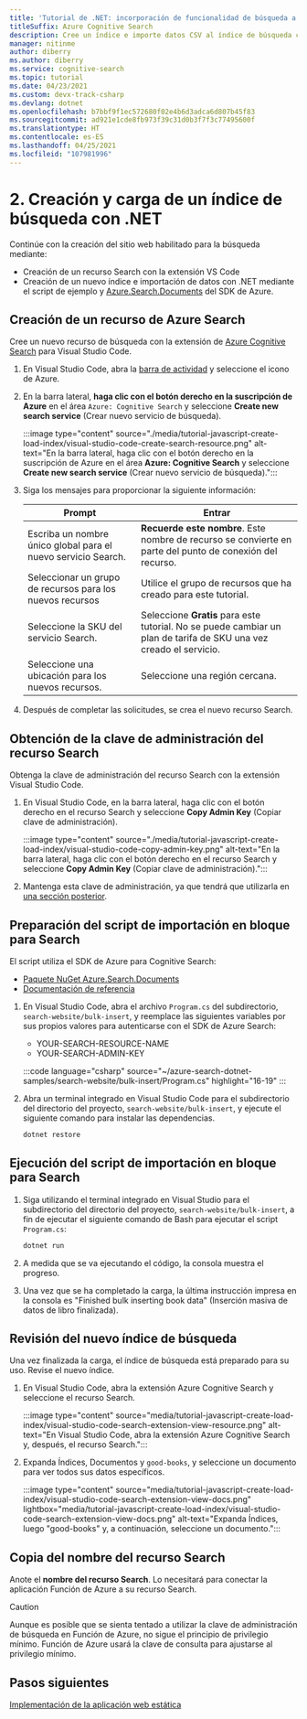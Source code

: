 ```yaml
---
title: 'Tutorial de .NET: incorporación de funcionalidad de búsqueda a las aplicaciones web'
titleSuffix: Azure Cognitive Search
description: Cree un índice e importe datos CSV al índice de búsqueda con .NET.
manager: nitinme
author: diberry
ms.author: diberry
ms.service: cognitive-search
ms.topic: tutorial
ms.date: 04/23/2021
ms.custom: devx-track-csharp
ms.devlang: dotnet
ms.openlocfilehash: b7bbf9f1ec572680f02e4b6d3adca6d807b45f83
ms.sourcegitcommit: ad921e1cde8fb973f39c31d0b3f7f3c77495600f
ms.translationtype: HT
ms.contentlocale: es-ES
ms.lasthandoff: 04/25/2021
ms.locfileid: "107981996"
---
```

# <a name="2---create-and-load-search-index-with-net"></a>2\. Creación y carga de un índice de búsqueda con .NET

Continúe con la creación del sitio web habilitado para la búsqueda mediante:
* Creación de un recurso Search con la extensión VS Code
* Creación de un nuevo índice e importación de datos con .NET mediante el script de ejemplo y [Azure.Search.Documents](https://www.nuget.org/packages/Azure.Search.Documents/) del SDK de Azure.

## <a name="create-an-azure-search-resource"></a>Creación de un recurso de Azure Search 

Cree un nuevo recurso de búsqueda con la extensión de [Azure Cognitive Search](https://marketplace.visualstudio.com/items?itemName=ms-azuretools.vscode-azurecognitivesearch) para Visual Studio Code.

1. En Visual Studio Code, abra la [barra de actividad](https://code.visualstudio.com/docs/getstarted/userinterface) y seleccione el icono de Azure. 

1. En la barra lateral, **haga clic con el botón derecho en la suscripción de Azure** en el área `Azure: Cognitive Search` y seleccione **Create new search service** (Crear nuevo servicio de búsqueda).

    :::image type="content" source="./media/tutorial-javascript-create-load-index/visual-studio-code-create-search-resource.png" alt-text="En la barra lateral, haga clic con el botón derecho en la suscripción de Azure en el área **Azure: Cognitive Search** y seleccione **Create new search service** (Crear nuevo servicio de búsqueda).":::

1. Siga los mensajes para proporcionar la siguiente información:

    |Prompt|Entrar|
    |--|--|
    |Escriba un nombre único global para el nuevo servicio Search.|**Recuerde este nombre**. Este nombre de recurso se convierte en parte del punto de conexión del recurso.|
    |Seleccionar un grupo de recursos para los nuevos recursos|Utilice el grupo de recursos que ha creado para este tutorial.|
    |Seleccione la SKU del servicio Search.|Seleccione **Gratis** para este tutorial. No se puede cambiar un plan de tarifa de SKU una vez creado el servicio.|
    |Seleccione una ubicación para los nuevos recursos.|Seleccione una región cercana.|

1. Después de completar las solicitudes, se crea el nuevo recurso Search. 

## <a name="get-your-search-resource-admin-key"></a>Obtención de la clave de administración del recurso Search

Obtenga la clave de administración del recurso Search con la extensión Visual Studio Code. 

1. En Visual Studio Code, en la barra lateral, haga clic con el botón derecho en el recurso Search y seleccione **Copy Admin Key** (Copiar clave de administración).

    :::image type="content" source="./media/tutorial-javascript-create-load-index/visual-studio-code-copy-admin-key.png" alt-text="En la barra lateral, haga clic con el botón derecho en el recurso Search y seleccione **Copy Admin Key** (Copiar clave de administración).":::

1. Mantenga esta clave de administración, ya que tendrá que utilizarla en [una sección posterior](#prepare-the-bulk-import-script-for-search). 

## <a name="prepare-the-bulk-import-script-for-search"></a>Preparación del script de importación en bloque para Search

El script utiliza el SDK de Azure para Cognitive Search:

* [Paquete NuGet Azure.Search.Documents](https://www.nuget.org/packages/Azure.Search.Documents/)
* [Documentación de referencia](/dotnet/api/overview/azure/search)

1. En Visual Studio Code, abra el archivo `Program.cs` del subdirectorio, `search-website/bulk-insert`, y reemplace las siguientes variables por sus propios valores para autenticarse con el SDK de Azure Search:

    * YOUR-SEARCH-RESOURCE-NAME
    * YOUR-SEARCH-ADMIN-KEY

    :::code language="csharp" source="~/azure-search-dotnet-samples/search-website/bulk-insert/Program.cs" highlight="16-19" :::

1. Abra un terminal integrado en Visual Studio Code para el subdirectorio del directorio del proyecto, `search-website/bulk-insert`, y ejecute el siguiente comando para instalar las dependencias. 

    ```bash
    dotnet restore
    ```

## <a name="run-the-bulk-import-script-for-search"></a>Ejecución del script de importación en bloque para Search

1. Siga utilizando el terminal integrado en Visual Studio para el subdirectorio del directorio del proyecto, `search-website/bulk-insert`, a fin de ejecutar el siguiente comando de Bash para ejecutar el script `Program.cs`:

    ```bash
    dotnet run
    ```

1. A medida que se va ejecutando el código, la consola muestra el progreso. 
1. Una vez que se ha completado la carga, la última instrucción impresa en la consola es "Finished bulk inserting book data" (Inserción masiva de datos de libro finalizada).

## <a name="review-the-new-search-index"></a>Revisión del nuevo índice de búsqueda

Una vez finalizada la carga, el índice de búsqueda está preparado para su uso. Revise el nuevo índice.

1. En Visual Studio Code, abra la extensión Azure Cognitive Search y seleccione el recurso Search.  

    :::image type="content" source="media/tutorial-javascript-create-load-index/visual-studio-code-search-extension-view-resource.png" alt-text="En Visual Studio Code, abra la extensión Azure Cognitive Search y, después, el recurso Search.":::

1. Expanda Índices, Documentos y `good-books`, y seleccione un documento para ver todos sus datos específicos.
 
    :::image type="content" source="media/tutorial-javascript-create-load-index/visual-studio-code-search-extension-view-docs.png" lightbox="media/tutorial-javascript-create-load-index/visual-studio-code-search-extension-view-docs.png" alt-text="Expanda Índices, luego &quot;good-books&quot; y, a continuación, seleccione un documento.":::

## <a name="copy-your-search-resource-name"></a>Copia del nombre del recurso Search

Anote el **nombre del recurso Search**. Lo necesitará para conectar la aplicación Función de Azure a su recurso Search. 

> [!CAUTION]
> Aunque es posible que se sienta tentado a utilizar la clave de administración de búsqueda en Función de Azure, no sigue el principio de privilegio mínimo. Función de Azure usará la clave de consulta para ajustarse al privilegio mínimo. 

## <a name="next-steps"></a>Pasos siguientes

[Implementación de la aplicación web estática](tutorial-csharp-deploy-static-web-app.md)
